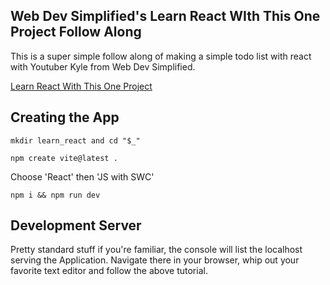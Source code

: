 ## Web Dev Simplified's Learn React WIth This One Project Follow Along

This is a super simple follow along of making a simple todo list with react with Youtuber Kyle from Web Dev Simplified.

[Learn React With This One Project](https://www.youtube.com/watch?v=Rh3tobg7hEo&pp=ygUvd2ViIGRldiBzaW1wbGlmaWVkIGxlYXJuIHJlYWN0IHdpdGggb25lIHByb2plY3Q%3D)

## Creating the App

```
mkdir learn_react and cd "$_"
```

```
npm create vite@latest .
```

Choose 'React' then 'JS with SWC'

```
npm i && npm run dev
```

## Development Server

Pretty standard stuff if you're familiar, the console will list the localhost serving the Application. Navigate there in your browser, whip out your favorite text editor and follow the above tutorial.
